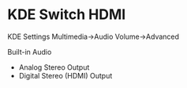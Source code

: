 # KDE Switch HDMI

KDE Settings
Multimedia->Audio Volume->Advanced

Built-in Audio
- Analog Stereo Output
- Digital Stereo (HDMI) Output
